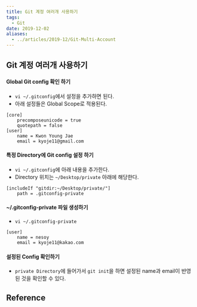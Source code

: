 ```yaml
---
title: Git 계정 여러개 사용하기
tags:
  - Git
date: 2019-12-02
aliases: 
  - ../articles/2019-12/Git-Multi-Account
---
```


## Git 계정 여러개 사용하기

#### Global Git config 확인 하기
- `vi ~/.gitconfig`에서 설정을 추가하면 된다.
- 아래 설정들은 Global Scope로 적용된다.
```
[core]
	precomposeunicode = true
	quotepath = false
[user]
	name = Kwon Young Jae
	email = kyoje11@gmail.com
```

#### 특정 Directory에 Git config 설정 하기
- `vi ~/.gitconfig`에 아래 내용을 추가한다.
- Directory 위치는 `~/Desktop/private` 아래에 해당한다.
```
[includeIf "gitdir:~/Desktop/private/"]
	path = .gitconfig-private
```

#### ~/.gitconfig-private 파일 생성하기
- `vi ~/.gitconfig-private`
```
[user]
	name = nesoy
	email = kyoje11@kakao.com
```

#### 설정된 Config 확인하기
- `private Directory`에 들어가서 `git init`을 하면 설정된 name과 email이 반영된 것을 확인할 수 있다.


## Reference

